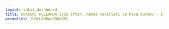 ```yaml
---
layout: vakit_dashboard
title: DOKKUM, HOLLANDA için iftar, namaz vakitleri ve hava durumu - ilçe/eyalet seç
permalink: /HOLLANDA/DOKKUM/
---
```


<script type="text/javascript">
  var GLOBAL_COUNTRY = 'HOLLANDA';
  var GLOBAL_CITY = 'DOKKUM';
  var GLOBAL_STATE = '';
  var lat = 72;
  var lon = 21;
</script>
